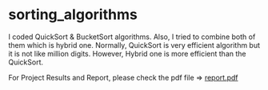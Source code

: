 # sorting_algorithms
I coded QuickSort &amp; BucketSort algorithms. Also, I tried to combine both of them which is hybrid one. Normally, QuickSort is very efficient algorithm but it is not like million digits. However, Hybrid one is more efficient than the QuickSort.

For Project Results and Report, please check the pdf file => [report.pdf](https://github.com/ilbey/sorting_algorithms/files/9106596/report.pdf)
